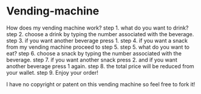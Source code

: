 # Vending-machine
How does my vending machine work?
step 1. what do you want to drink?
step 2. choose a drink by typing the number associated with the beverage.
step 3. if you want another beverage press 1.
step 4. if you want a snack from my vending machine proceed to step 5.
step 5. what do you want to eat?
step 6. choose a snack by typing the number associated with the beverage.
step 7. if you want another snack press 2. and if you want another beverage press 1 again.
step 8. the total price will be reduced from your wallet.
step 9. Enjoy your order!

I have no copyright or patent on this vending machine so feel free to fork it!
